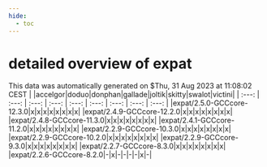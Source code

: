 ```yaml
---
hide:
  - toc
---
```


detailed overview of expat
==========================


This data was automatically generated on $Thu, 31 Aug 2023 at 11:08:02 CEST
| |accelgor|doduo|donphan|gallade|joltik|skitty|swalot|victini|
| :---: | :---: | :---: | :---: | :---: | :---: | :---: | :---: | :---: |
|expat/2.5.0-GCCcore-12.3.0|x|x|x|x|x|x|x|x|
|expat/2.4.9-GCCcore-12.2.0|x|x|x|x|x|x|x|x|
|expat/2.4.8-GCCcore-11.3.0|x|x|x|x|x|x|x|x|
|expat/2.4.1-GCCcore-11.2.0|x|x|x|x|x|x|x|x|
|expat/2.2.9-GCCcore-10.3.0|x|x|x|x|x|x|x|x|
|expat/2.2.9-GCCcore-10.2.0|x|x|x|x|x|x|x|x|
|expat/2.2.9-GCCcore-9.3.0|x|x|x|x|x|x|x|x|
|expat/2.2.7-GCCcore-8.3.0|x|x|x|x|x|x|x|x|
|expat/2.2.6-GCCcore-8.2.0|-|x|-|-|-|-|x|-|
